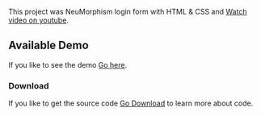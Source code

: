 This project was NeuMorphism login form with HTML & CSS and [Watch video on youtube](https://youtu.be/M2BBghhRRdc).

## Available Demo

If you like to see the demo [Go here](http://jaffery97.github.io/NeuMorphism_login). 

### Download 

If you like to get the source code [Go Download](https://github.com/jaffery97/NeuMorphism_login/archive/master.zip) to learn more about code.



